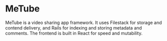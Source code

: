 # MeTube

MeTube is a video sharing app framework. It uses Filestack for storage and contend delivery, and Rails for indexing and storing metadata and comments. The frontend is built in React for speed and mutability.
